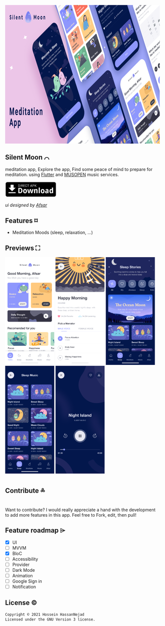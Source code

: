 <img src="preview/header.png" alt="SilentMoon header"  height="450">

## Silent Moon ⌒
meditation app, Explore the app, Find some peace of mind to prepare for meditation.
using [Flutter](https://flutter.dev) and [MUSOPEN](https://musopen.org/) music services.

[<img src="preview/direct-apk-download.webp" alt="Direct apk download"  height="51.5">](https://github.com/husen-hn/SilentMoon/releases/latest)

*ui designed by [Afsar](https://www.figma.com/community/file/882888114457713282)*

## Features ⌑
* Meditation Moods (sleep, relaxation, ...)

## Previews ⛶

<img src="preview/sc1.png" alt="screenshots"  height="350" width="160"> <img src="preview/sc2.png" alt="screenshots"  height="350" width="160"> <img src="preview/sc3.png" alt="screenshots"  height="350" width="160"> <img src="preview/sc4.png" alt="screenshots"  height="350" width="160"> <img src="preview/sc5.png" alt="screenshots"  height="350" width="160">

## Contribute ༜
Want to contribute? I would really appreciate a hand with the development to add more features in this app.
Feel free to Fork, edit, then pull!

## Feature roadmap ⌲
* [x] UI
* [ ] MVVM
* [x] BloC
* [ ] Accessibility
* [ ] Provider
* [ ] Dark Mode
* [ ] Animation
* [ ] Google Sign in
* [ ] Notification

<!-- ## Download ⇣
[<img src="preview/get-cafebazaar.webp" alt="Download from Cafebazaar" height="50">](https://cafebazaar.ir/app/com.husen.android.bitgram) [<img src="preview/direct-apk-download.webp" alt="Direct apk download"  height="51.5">](https://github.com/husen-hn/Bitgram/releases/latest) -->

## License ©
```
Copyright © 2021 Hossein HassanNejad 
Licensed under the GNU Version 3 license.
```